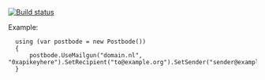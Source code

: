 [![Build status](https://ci.appveyor.com/api/projects/status/g3jejovi6b262u2f?svg=true)](https://ci.appveyor.com/project/matthijsbreemans/postbode)

Example:
```
  using (var postbode = new Postbode())
  {
      postbode.UseMailgun("domain.nl", "0xapikeyhere").SetRecipient("to@example.org").SetSender("sender@example.org").SetSubject("test").SetTextContent("HALLLOOOO").SendAsync();
  }
```